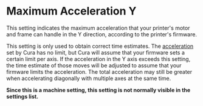 Maximum Acceleration Y
====
This setting indicates the maximum acceleration that your printer's motor and frame can handle in the Y direction, according to the printer's firmware.

This setting is only used to obtain correct time estimates. The [acceleration](./acceleration_print.md) set by Cura has no limit, but Cura will assume that your firmware sets a certain limit per axis. If the acceleration in the Y axis exceeds this setting, the time estimate of those moves will be adjusted to assume that your firmware limits the acceleration. The total acceleration may still be greater when accelerating diagonally with multiple axes at the same time.

**Since this is a machine setting, this setting is not normally visible in the settings list.**